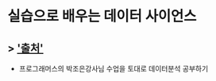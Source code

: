 # 실습으로 배우는 데이터 사이언스

## > ['출처'](https://programmers.co.kr/learn/courses/21)

- 프로그래머스의 박조은강사님 수업을 토대로 데이터분석 공부하기
